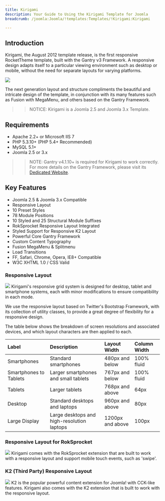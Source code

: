 ```yaml
---
title: Kirigami
description: Your Guide to Using the Kirigami Template for Joomla
breadcrumb: /joomla:Joomla/!templates:Templates/!Kirigami:Kirigami

---
```


Introduction
-----
Kirigami, the August 2012 template release, is the first responsive RocketTheme template, built with the Gantry v3 Framework. A responsive design adapts itself to a particular viewing environment such as desktop or mobile, without the need for separate layouts for varying platforms.

![][kirigami]

The next generation layout and structure compliments the beautiful and intricate design of the template, in conjunction with its many features such as Fusion with MegaMenu, and others based on the Gantry Framework.

>> NOTICE: Kirigami is a Joomla 2.5 and Joomla 3.x Template.

Requirements
-----
* Apache 2.2+ or Microsoft IIS 7
* PHP 5.3.10+ (PHP 5.4+ Recommended)
* MySQL 5.1+
* Joomla 2.5 or 3.x

>> NOTE: Gantry v4.1.10+ is required for Kirigami to work correctly. For more details on the Gantry Framework, please visit its [Dedicated Website][gantry].

Key Features
-----
* Joomla 2.5 & Joomla 3.x Compatible
* Responsive Layout
* 10 Preset Styles
* 78 Module Positions
* 10 Styled and 25 Structural Module Suffixes
* RokSprocket Responsive Layout Integrated
* Styled Support for Responsive K2 Layout
* Powerful Core Gantry Framework
* Custom Content Typography
* Fusion MegaMenu & Splitmenu
* Load Transitions
* FF, Safari, Chrome, Opera, IE8+ Compatible
* W3C XHTML 1.0 / CSS Valid

### Responsive Layout
![][responsive]
Kirigami's responsive grid system is designed for desktop, tablet and smartphone systems, each with minor modifications to ensure compatibility in each mode.

We use the responsive layout based on Twitter's Bootstrap Framework, with its collection of utility classes, to provide a great degree of flexibility for a responsive design.

The table below shows the breakdown of screen resolutions and associated devices, and which layout characters are then applied to each.

| Label                  | Description                                | Layout Width     | Column Width |  
| :--------------------- | :----------------------------------------- | :--------------- | :----------- |  
| Smartphones            | Standard smartphones                       | 480px and below  | 100% fluid   |  
| Smartphones to Tablets | Larger smartphones and small tablets       | 767px and below  | 100% fluid   |  
| Tablets                | Larger tablets                             | 768px and above  | 64px         |  
| Desktop                | Standard desktops and laptops              | 960px and above  | 80px         |  
| Large Display          | Large desktops and high-resolution laptops | 1200px and above | 100px        | 

### Responsive Layout for RokSprocket
![][roksprocket]
Kirigami comes with the RokSprocket extension that are built to work with a responsive layout and support mobile touch events, such as 'swipe'.

### K2 (Third Party) Responsive Layout
![][k2]
K2 is the popular powerful content extension for Joomla! with CCK-like features. Kirigami also comes with the K2 extension that is built to work with the responsive layout.

[gantry]: http://www.gantry-framework.org/
[kirigami]: assets/kirigami2.jpeg
[responsive]: assets/responsive.jpg
[roksprocket]: assets/roksprocket.jpg
[filezilla]: https://filezilla-project.org
[launcher]: ../../start/rocketlauncher.md
[strips]: assets/strips.jpg
[k2]: assets/k2.jpg